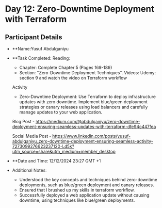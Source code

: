 # Day 12: Zero-Downtime Deployment with Terraform

## Participant Details

- **Name:Yusuf Abdulganiyu 
- **Task Completed:
  Reading: 
	- Chapter: Complete Chapter 5 (Pages 169-189)
	- Section: "Zero-Downtime Deployment Techniques".
  Videos:
          Udemy: section 9 and watch the video on Terraform workflow

  Activity
	- Zero-Downtime Deployment: Use Terraform to deploy infrastructure updates with zero downtime. Implement blue/green deployment strategies or canary releases using load balancers and carefully manage updates to your web application.
  
  Blog Post
      - https://medium.com/@abdulganiyu/zero-downtime-deployment-ensuring-seamless-updates-with-terraform-dfe94c447fea
  
  Social Media Post
        - https://www.linkedin.com/posts/yusuf-abdulganiyu_zero-downtime-deployment-ensuring-seamless-activity-7273099276623237120-Ld5k?utm_source=share&utm_medium=member_desktop


- **Date and Time: 12/12/2024 23:27 GMT +1

- Additional Notes:
  - Understood the key concepts and techniques behind zero-downtime deployments, such as blue/green deployment and canary releases.
  - Ensured that I brushed up my skills in terraform workflow.
  - Successfully deployed a web application update without causing downtime, using techniques like blue/green deployments.
